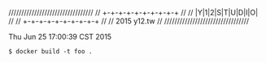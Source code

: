/////////////////////////////////
//     +-+-+-+-+-+-+-+-+-+     //
//     |Y|1|2|S|T|U|D|I|O|     //
//     +-+-+-+-+-+-+-+-+-+     //
//     2015        y12.tw      //
/////////////////////////////////

Thu Jun 25 17:00:39 CST 2015

```
$ docker build -t foo .
```
